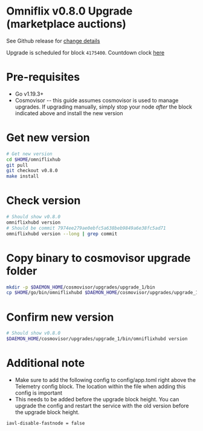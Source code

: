 # Omniflix v0.8.0 Upgrade (marketplace auctions)

See Github release for [change details](https://github.com/OmniFlix/omniflixhub/releases/tag/v0.8.0)

Upgrade is scheduled for block `4175400`. Countdown clock [here](https://www.mintscan.io/omniflix/blocks/4175400)

# Pre-requisites
- Go v1.19.3+
- Cosmovisor -- this guide assumes cosmovisor is used to manage upgrades. If upgrading manually, simply stop your node *after* the block indicated above and install the new version

# Get new version

```bash
# Get new version
cd $HOME/omniflixhub
git pull
git checkout v0.8.0
make install
```

# Check version

```bash
# Should show v0.8.0
omniflixhubd version
# Should be commit 7974ee279ae0ebfc5a638beb9849a6e38fc5ad71
omniflixhubd version --long | grep commit
```

# Copy binary to cosmovisor upgrade folder

```bash
mkdir -p $DAEMON_HOME/cosmovisor/upgrades/upgrade_1/bin
cp $HOME/go/bin/omniflixhubd $DAEMON_HOME/cosmovisor/upgrades/upgrade_1/bin
```

# Confirm new version

```bash
# Should show v0.8.0
$DAEMON_HOME/cosmovisor/upgrades/upgrade_1/bin/omniflixhubd version
```

# Additional note
- Make sure to add the following config to config/app.toml right above the Telemetry config block. The location within the file when adding this config is important
- This needs to be added before the upgrade block height. You can upgrade the config and restart the service with the old version before the upgrade block height.
```bash
iavl-disable-fastnode = false
```
